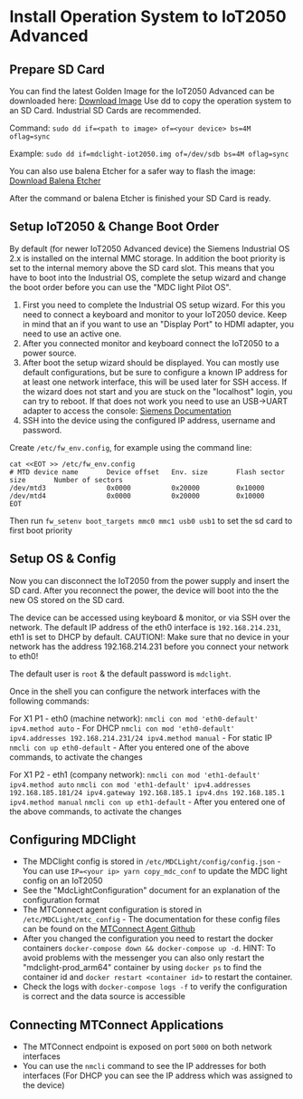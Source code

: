 # Install Operation System to IoT2050 Advanced

## Prepare SD Card

You can find the latest Golden Image for the IoT2050 Advanced can be downloaded here: [Download Image](https://codestryke-artifacts.s3.eu-central-1.amazonaws.com/dmg-mdclight/6nGDr9SZEvhN9qTLOuzMBK61mMb96OmJVf4d/Z9DGRRrFEX87Axzyq0aSxB6sB3LqFWCnW1tk/mdc-light-os-v1.0.8.img.zip)
Use dd to copy the operation system to an SD Card. Industrial SD Cards are recommended.

Command:
`sudo dd if=<path to image> of=<your device> bs=4M oflag=sync`

Example:
`sudo dd if=mdclight-iot2050.img of=/dev/sdb bs=4M oflag=sync`

You can also use balena Etcher for a safer way to flash the image: [Download Balena Etcher](https://www.balena.io/etcher/)

After the command or balena Etcher is finished your SD Card is ready.

## Setup IoT2050 & Change Boot Order

By default (for newer IoT2050 Advanced device) the Siemens Industrial OS 2.x is installed on the internal MMC storage. In addition the boot priority is set
to the internal memory above the SD card slot. This means that you have to boot into the Industrial OS, complete the setup wizard and change the boot order before
you can use the "MDC light Pilot OS".

1. First you need to complete the Industrial OS setup wizard. For this you need to connect a keyboard and monitor to your IoT2050 device. Keep in mind that an if you
want to use an "Display Port" to HDMI adapter, you need to use an active one.
2. After you connected monitor and keyboard connect the IoT2050 to a power source.
3. After boot the setup wizard should be displayed. You can mostly use default configurations, but be sure to configure a known IP address for at least one network interface, this will be used later for SSH access. If the wizard does not start and you are stuck on the "localhost" login, you can try to reboot. If that does not
work you need to use an USB->UART adapter to access the console: [Siemens Documentation](https://support.industry.siemens.com/tf/ww/en/posts/how-to-setup-pre-installed-industrial-os-on-iot2050-advanced/266090/?page=0&pageSize=10)
4. SSH into the device using the configured IP address, username and password.

Create `/etc/fw_env.config`, for example using the command line: 

```
cat <<EOT >> /etc/fw_env.config
# MTD device name       Device offset   Env. size       Flash sector size       Number of sectors
/dev/mtd3               0x0000          0x20000         0x10000
/dev/mtd4               0x0000          0x20000         0x10000
EOT
```

Then run `fw_setenv boot_targets mmc0 mmc1 usb0 usb1` to set the sd card to first boot priority

## Setup OS & Config

Now you can disconnect the IoT2050 from the power supply and insert the SD card. After you reconnect the power, the device will boot into
the the new OS stored on the SD card.

The device can be accessed using keyboard & monitor, or via SSH over the network. The default IP address of the eth0 interface is `192.168.214.231`, eth1 is set to
DHCP by default. CAUTION!: Make sure that no device in your network has the address 192.168.214.231 before you connect your network to eth0!

The default user is `root` & the default password is `mdclight`.

Once in the shell you can configure the network interfaces with the following commands:

For X1 P1 - eth0 (machine network):
`nmcli con mod 'eth0-default' ipv4.method auto` - For DHCP
`nmcli con mod 'eth0-default' ipv4.addresses 192.168.214.231/24 ipv4.method manual` - For static IP
`nmcli con up eth0-default` - After you entered one of the above commands, to activate the changes

For X1 P2 - eth1 (company network):
`nmcli con mod 'eth1-default' ipv4.method auto`
`nmcli con mod 'eth1-default' ipv4.addresses 192.168.185.181/24 ipv4.gateway 192.168.185.1 ipv4.dns 192.168.185.1 ipv4.method manual`
`nmcli con up eth1-default` - After you entered one of the above commands, to activate the changes

## Configuring MDClight

- The MDClight config is stored in `/etc/MDCLight/config/config.json` - You can use `IP=<your ip> yarn copy_mdc_conf` to update the MDC light config on an IoT2050
- See the "MdcLightConfiguration" document for an explanation of the configuration format
- The MTConnect agent configuration is stored in `/etc/MDCLight/mtc_config` - The documentation for these config files can be found on the [MTConnect Agent Github](https://github.com/mtconnect/cppagent#configuration)
- After you changed the configuration you need to restart the docker containers `docker-compose down && docker-compose up -d`. HINT: To avoid problems with the
messenger you can also only restart the "mdclight-prod_arm64" container by using `docker ps` to find the container id and `docker restart <container id>` to restart the container.
- Check the logs with `docker-compose logs -f` to verify the configuration is correct and the data source is accessible

## Connecting MTConnect Applications 

- The MTConnect endpoint is exposed on port `5000` on both network interfaces
- You can use the `nmcli` command to see the IP addresses for both interfaces (For DHCP you can see the IP address which was assigned to the device)